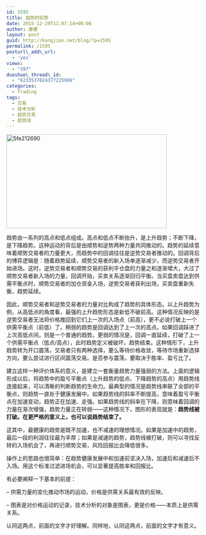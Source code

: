 ```yaml
---
id: 1595
title: 趋势的实质
date: 2015-12-29T11:07:14+00:00
author: 康健
layout: post
guid: http://kangjian.net/blog/?p=1595
permalink: /1595
posturl\_add\_url:
  - 'yes'
views:
  - "397"
duoshuo\_thread\_id:
  - "6233537024377225986"
categories:
  - Trading
tags:
  - 交易
  - 技术分析
  - 趋势交易
  - 趋势线
---
```

<img align="center" style="margin-left:auto;margin-right:auto" src="http://kangjian.net/images/2015/12/5fe212690.jpeg" alt="5fe212690" border="0" width="418" height="245" />

趋势由一系列的高点和低点组成。高点和低点不断抬升，是上升趋势；不断下降，是下降趋势。这种运动的背后是由顺势和逆势两种力量共同推动的。趋势的延续意味着顺势交易者的力量更大，而趋势中的回调往往是逆势交易者推动的。回调背后的博弈逻辑是：随着趋势延续，顺势交易者的新入场单逐渐减少，而逆势交易者开始进场。这时，逆势交易者和顺势交易的获利平仓盘的力量之和逐渐增大，大过了顺势交易者新入场的力量，回调开始，买卖关系逐渐回归平衡。当买盘卖盘达到供需平衡点时，顺势交易者的加仓资金入场，逆势交易者获利出场，买卖盘重新失衡，趋势延续。 

因此，顺势交易者和逆势交易者的力量对比构成了趋势的具体形态。以上升趋势为例，从高低点的角度看，最强的上升趋势形态是新低不破前高。这种情况反映的是逆势交易者无法将价格推回到它们上一次的入场点（前高），更不必说打破上一个供需平衡点（前低）了。稍弱的趋势是回调达到了上一次的高点。如果回调踩进了上次高低点间，则是一个普通的趋势。更弱的情况是，回调一直延续，打破了上一个供需平衡点（低点/高点），此时趋势定义被破坏，趋势结束。这种情形下，上升趋势转为开口震荡，交易者只有两种选择，要么等待价格收敛，等待市场重新选择方向，要么尝试进行区间震荡交易。是否参与震荡，要取决于胜率、盈亏比了。 

建立这样一种评价体系的意义，是建立一套衡量趋势力量强弱的方法。上面的逻辑形成以后，将趋势中的盈亏平衡点（上升趋势的低点、下降趋势的高点）用趋势线连接起来，可以清晰的判断趋势的生命力。最典型的情况是趋势线串联了全部的平衡点，则趋势一直处于健康发展中。如果趋势线的斜率不断提高，意味着盈亏平衡点在加速变动，趋势正在加速、走强。如果趋势线的斜率在下降，则意味着回调的力量在渐次增强，趋势力量正在转弱——这种情况下，图形的表现就是：**趋势线被打破。在更严格的意义上，也可以说趋势结束了。** 

这其中，最健康的趋势是既不加速，也不减速的理想情况。如果是加速中的趋势，最后一段的利润往往最为丰厚；如果是减速的趋势，趋势线被打破，则可以寻找反转的入场机会了，再进行顺势交易，风险回报比会降低很多。 

操作上的思路也很简单：在趋势健康发展中和加速前坚决入场，加速后和减速后不入场。用这个标准过滤进场机会，可以显著提高胜率和回报比。 

有必要阐释一下基本的前提：
  
&#8211; 供需力量的变化推动市场的运动，价格是供需关系最有效的反映。
  
&#8211; 图表是对价格运动的记录，技术分析的对象是图表，更是价格——本质上是供需关系。 

认同这两点，前面的文字才好理解。同样地，认同这两点，前面的文字才有意义。